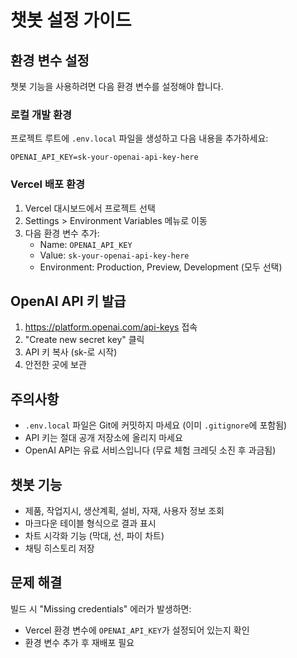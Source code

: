 # 챗봇 설정 가이드

## 환경 변수 설정

챗봇 기능을 사용하려면 다음 환경 변수를 설정해야 합니다.

### 로컬 개발 환경

프로젝트 루트에 `.env.local` 파일을 생성하고 다음 내용을 추가하세요:

```
OPENAI_API_KEY=sk-your-openai-api-key-here
```

### Vercel 배포 환경

1. Vercel 대시보드에서 프로젝트 선택
2. Settings > Environment Variables 메뉴로 이동
3. 다음 환경 변수 추가:
   - Name: `OPENAI_API_KEY`
   - Value: `sk-your-openai-api-key-here`
   - Environment: Production, Preview, Development (모두 선택)

## OpenAI API 키 발급

1. https://platform.openai.com/api-keys 접속
2. "Create new secret key" 클릭
3. API 키 복사 (sk-로 시작)
4. 안전한 곳에 보관

## 주의사항

- `.env.local` 파일은 Git에 커밋하지 마세요 (이미 `.gitignore`에 포함됨)
- API 키는 절대 공개 저장소에 올리지 마세요
- OpenAI API는 유료 서비스입니다 (무료 체험 크레딧 소진 후 과금됨)

## 챗봇 기능

- 제품, 작업지시, 생산계획, 설비, 자재, 사용자 정보 조회
- 마크다운 테이블 형식으로 결과 표시
- 차트 시각화 기능 (막대, 선, 파이 차트)
- 채팅 히스토리 저장

## 문제 해결

빌드 시 "Missing credentials" 에러가 발생하면:
- Vercel 환경 변수에 `OPENAI_API_KEY`가 설정되어 있는지 확인
- 환경 변수 추가 후 재배포 필요

